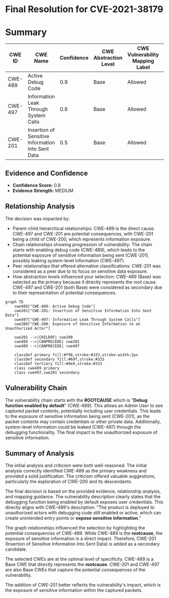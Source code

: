 # Final Resolution for CVE-2021-38179

# Summary 
| CWE ID | CWE Name | Confidence | CWE Abstraction Level | CWE Vulnerability Mapping Label | CWE-Vulnerability Mapping Notes |
|---|---|---|---|---|---|
| CWE-489 | Active Debug Code | 0.9 | Base | Allowed | Primary CWE |
| CWE-497 | Information Leak Through System Calls | 0.6 | Base | Allowed | Secondary Candidate |
| CWE-201 | Insertion of Sensitive Information Into Sent Data | 0.5 | Base | Allowed | Secondary Candidate |

## Evidence and Confidence

*   **Confidence Score:** 0.8
*   **Evidence Strength:** MEDIUM

## Relationship Analysis
The decision was impacted by:
  - Parent-child hierarchical relationships: CWE-489 is the direct cause. CWE-497 and CWE-201 are potential consequences, with CWE-201 being a child of CWE-200, which represents information exposure.
  - Chain relationships showing progression of vulnerability: The chain starts with enabling debug code (CWE-489), which leads to the potential exposure of sensitive information being sent (CWE-201), possibly leaking system-level information (CWE-497).
  - Peer relationships that offered alternative classifications: CWE-201 was considered as a peer due to its focus on sensitive data exposure.
  - How abstraction levels influenced your selection: CWE-489 (Base) was selected as the primary because it directly represents the root cause. CWE-497 and CWE-201 (both Base) were considered as secondary due to their representation of potential consequences.

```mermaid
graph TD
    cwe489["CWE-489: Active Debug Code"]
    cwe201["CWE-201: Insertion of Sensitive Information Into Sent Data"]
    cwe497["CWE-497: Information Leak Through System Calls"]
    cwe200["CWE-200: Exposure of Sensitive Information to an Unauthorized Actor"]

    cwe201 -->|CHILDOF| cwe200
    cwe489 -->|CANPRECEDE| cwe201
    cwe489 -->|CANPRECEDE| cwe497
    
    classDef primary fill:#f96,stroke:#333,stroke-width:2px
    classDef secondary fill:#69f,stroke:#333
    classDef tertiary fill:#9e9,stroke:#333
    class cwe489 primary
    class cwe497,cwe201 secondary
```

## Vulnerability Chain
The vulnerability chain starts with the **ROOTCAUSE** which is "**Debug function enabled by default**" (CWE-489). This allows an Admin User to see captured packet contents, potentially including user credentials. This leads to the exposure of sensitive information being sent (CWE-201), as the packet contents may contain credentials or other private data. Additionally, system-level information could be leaked (CWE-497) through the debugging functionality. The final impact is the unauthorized exposure of sensitive information.

## Summary of Analysis
The initial analysis and criticism were both well-reasoned. The initial analysis correctly identified CWE-489 as the primary weakness and provided a solid justification. The criticism offered valuable suggestions, particularly the exploration of CWE-200 and its descendants.

The final decision is based on the provided evidence, relationship analysis, and mapping guidance. The vulnerability description clearly states that the debugging function being enabled by default exposes user credentials. This directly aligns with CWE-489's description: "The product is deployed to unauthorized actors with debugging code still enabled or active, which can create unintended entry points or **expose sensitive information**."

The graph relationships influenced the selection by highlighting the potential consequences of CWE-489. While CWE-489 is the **rootcause**, the exposure of sensitive information is a direct impact. Therefore, CWE-201 (Insertion of Sensitive Information Into Sent Data) is added as a secondary candidate.

The selected CWEs are at the optimal level of specificity. CWE-489 is a Base CWE that directly represents the **rootcause**. CWE-201 and CWE-497 are also Base CWEs that capture the potential consequences of the vulnerability.

The addition of CWE-201 better reflects the vulnerability's impact, which is the exposure of sensitive information within the captured packets.